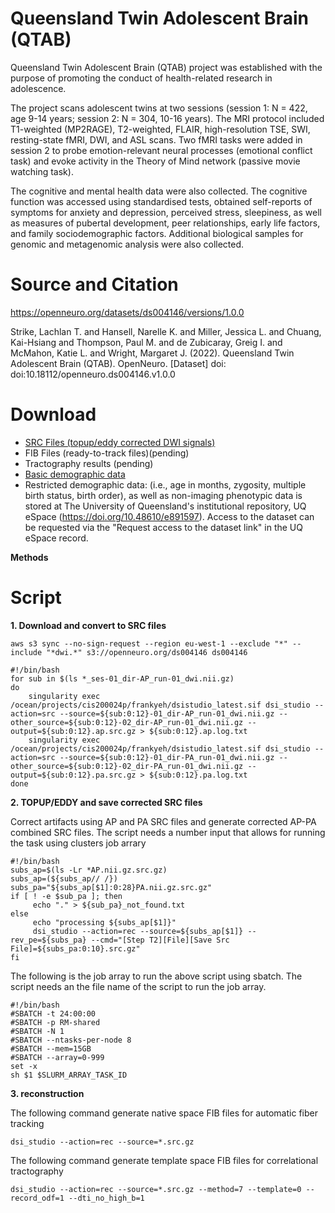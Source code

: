 # Queensland Twin Adolescent Brain (QTAB)

Queensland Twin Adolescent Brain (QTAB) project was established with the purpose of promoting the conduct of health-related research in adolescence.

The project scans adolescent twins at two sessions (session 1: N = 422, age 9-14 years; session 2: N = 304, 10-16 years). The MRI protocol included T1-weighted (MP2RAGE), T2-weighted, FLAIR, high-resolution TSE, SWI, resting-state fMRI, DWI, and ASL scans. Two fMRI tasks were added in session 2 to probe emotion-relevant neural processes (emotional conflict task) and evoke activity in the Theory of Mind network (passive movie watching task). 

The cognitive and mental health data were also collected. The cognitive function was accessed using standardised tests, obtained self-reports of symptoms for anxiety and depression, perceived stress, sleepiness, as well as measures of pubertal development, peer relationships, early life factors, and family sociodemographic factors. Additional biological samples for genomic and metagenomic analysis were also collected. 

# Source and Citation

https://openneuro.org/datasets/ds004146/versions/1.0.0

Strike, Lachlan T. and Hansell, Narelle K. and Miller, Jessica L. and Chuang, Kai-Hsiang and Thompson, Paul M. and de Zubicaray, Greig I. and McMahon, Katie L. and Wright, Margaret J. (2022). Queensland Twin Adolescent Brain (QTAB). OpenNeuro. [Dataset] doi: doi:10.18112/openneuro.ds004146.v1.0.0

# Download

- [SRC Files (topup/eddy corrected DWI signals)](https://pitt-my.sharepoint.com/:f:/g/personal/yehfc_pitt_edu/EuXbJayHWkBBsjR7ndjGKlUBLFo54qBOPvcSU6e8B1yJXw?e=heNzR9)
- FIB Files (ready-to-track files)(pending)
- Tractography results (pending)
- [Basic demographic data](https://openneuro.org/crn/datasets/ds004146/snapshots/1.0.0/files/participants.tsv)
- Restricted demographic data: (i.e., age in months, zygosity, multiple birth status, birth order), as well as non-imaging phenotypic data is stored at The University of Queensland's institutional repository, UQ eSpace (https://doi.org/10.48610/e891597). Access to the dataset can be requested via the "Request access to the dataset link" in the UQ eSpace record.


**Methods**

# Script

**1. Download and convert to SRC files**

```
aws s3 sync --no-sign-request --region eu-west-1 --exclude "*" --include "*dwi.*" s3://openneuro.org/ds004146 ds004146 
```

```
#!/bin/bash
for sub in $(ls *_ses-01_dir-AP_run-01_dwi.nii.gz)
do    
    singularity exec /ocean/projects/cis200024p/frankyeh/dsistudio_latest.sif dsi_studio --action=src --source=${sub:0:12}-01_dir-AP_run-01_dwi.nii.gz --other_source=${sub:0:12}-02_dir-AP_run-01_dwi.nii.gz --output=${sub:0:12}.ap.src.gz > ${sub:0:12}.ap.log.txt
    singularity exec /ocean/projects/cis200024p/frankyeh/dsistudio_latest.sif dsi_studio --action=src --source=${sub:0:12}-01_dir-PA_run-01_dwi.nii.gz --other_source=${sub:0:12}-02_dir-PA_run-01_dwi.nii.gz --output=${sub:0:12}.pa.src.gz > ${sub:0:12}.pa.log.txt
done

```

**2. TOPUP/EDDY and save corrected SRC files**

Correct artifacts using AP and PA SRC files and generate corrected AP-PA combined SRC files.
The script needs a number input that allows for running the task using clusters job arrary

```
#!/bin/bash
subs_ap=$(ls -Lr *AP.nii.gz.src.gz)
subs_ap=(${subs_ap// /})
subs_pa="${subs_ap[$1]:0:28}PA.nii.gz.src.gz"
if [ ! -e $sub_pa ]; then
     echo "." > ${sub_pa}_not_found.txt
else    
     echo "processing ${subs_ap[$1]}"
     dsi_studio --action=rec --source=${subs_ap[$1]} --rev_pe=${subs_pa} --cmd="[Step T2][File][Save Src File]=${subs_pa:0:10}.src.gz"
fi
```

The following is the job array to run the above script using sbatch. The script needs an the file name of the script to run the job array.

```
#!/bin/bash
#SBATCH -t 24:00:00
#SBATCH -p RM-shared
#SBATCH -N 1
#SBATCH --ntasks-per-node 8
#SBATCH --mem=15GB
#SBATCH --array=0-999
set -x
sh $1 $SLURM_ARRAY_TASK_ID
```

**3. reconstruction**

The following command generate native space FIB files for automatic fiber tracking
```
dsi_studio --action=rec --source=*.src.gz
```

The following command generate template space FIB files for correlational tractography
```
dsi_studio --action=rec --source=*.src.gz --method=7 --template=0 --record_odf=1 --dti_no_high_b=1
```

